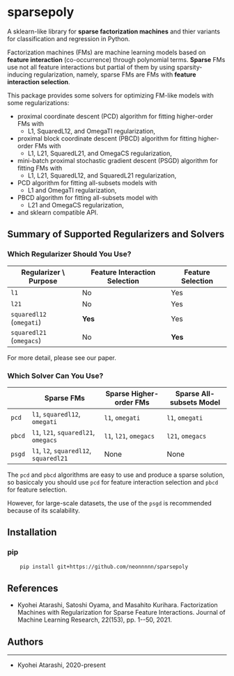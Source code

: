 # sparsepoly

A sklearn-like library for **sparse factorization machines** and thier variants
for classification and regression in Python.

Factorization machines (FMs) are machine learning models based on
**feature interaction** (co-occurrence) through polynomial terms.
**Sparse** FMs use not all feature interactions but
partial of them by using sparsity-inducing regularization, namely, sparse FMs
are FMs with **feature interaction selection**.

This package provides some solvers for optimizing FM-like models with some regularizations:

- proximal coordinate descent (PCD) algorithm for fitting higher-order FMs with
    - L1, SquaredL12, and OmegaTI regularization,
- proximal block coordinate descent (PBCD) algorithm for fitting higher-order FMs with
    - L1, L21, SquaredL21, and OmegaCS regularization,
- mini-batch proximal stochastic gradient descent (PSGD) algorithm for fitting FMs with
    - L1, L21, SquaredL12, and SquaredL21 regularization,
- PCD algorithm for fitting all-subsets models with
    - L1 and OmegaTI regularization,
- PBCD algorithm for fitting all-subsets model with
    - L21 and OmegaCS regularization,
- and sklearn compatible API.

## Summary of Supported Regularizers and Solvers
### Which Regularizer Should You Use?
| Regularizer \ Purpose | Feature Interaction Selection | Feature Selection |
| ---- | ---- | ---- |
| ```l1```| No | Yes |
| ```l21``` | No | Yes|
| ```squaredl12``` (```omegati```) | **Yes** | Yes |
| ```squaredl21``` (```omegacs```) | No | **Yes** |

For more detail, please see our paper.

### Which Solver Can You Use?
| | Sparse FMs | Sparse Higher-order FMs | Sparse All-subsets Model |
| ---- | ---- | ---- | ---- |
| ```pcd``` | ```l1```, ```squaredl12```, ```omegati``` | ```l1```, ```omegati```  | ```l1```, ```omegati```|
| ```pbcd``` | ```l1```, ```l21```, ```squaredl21```, ```omegacs``` | ```l1```, ```l21```, ```omegacs```  | ```l21```, ```omegacs``` |
| ```psgd``` | ```l1```, ```l2```, ```squaredl12```, ```squaredl21``` | None | None |

The ```pcd``` and ```pbcd``` algorithms are easy to use and produce a sparse solution, so basiccaly you should use ```pcd``` for feature interaction selection and ```pbcd``` for feature selection.

However, for large-scale datasets, the use of the ```psgd``` is recommended because of its scalability.

## Installation
### pip
```bash
    pip install git+https://github.com/neonnnnn/sparsepoly
```

## References

- Kyohei Atarashi, Satoshi Oyama, and Masahito Kurihara. Factorization Machines with Regularization for Sparse Feature Interactions. Journal of Machine Learning Research, 22(153), pp. 1--50, 2021.

## Authors
-------

- Kyohei Atarashi, 2020-present
